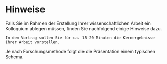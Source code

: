 # Hinweise 

Falls Sie im Rahmen der Erstellung Ihrer wissenschaftlichen Arbeit ein Kolloquium ablegen müssen, finden Sie nachfolgend einige Hinweise dazu.  

```{Note}
In dem Vortrag sollen Sie für ca. 15-20 Minuten die Kernergebnisse Ihrer Arbeit vorstellen.
```

Je nach Forschungsmethode folgt die die Präsentation einem typischen Schema.
